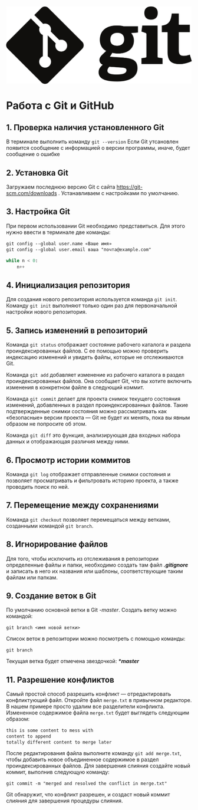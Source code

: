 ![Logo](git.png)
# Работа с Git и GitHub

## 1. Проверка наличия установленного Git
В терминале выполнить команду `git --version`
Если Git утсановлен появится сообщение с информацией о версии программы, иначе, будет сообщение о ошибке

## 2. Установка Git
Загружаем последнюю версию Git с сайта https://git-scm.com/downloads .
Устанавливаем с настройками по умолчанию.

## 3. Настройка Git
При первом использовании Git необходимо представиться. Для этого нужно ввести в терминале две команды: 
```
git config --global user.name «Ваше имя»
git config --global user.email ваша "почта@example.com"
```

```Python
while n < 0:
    n++
```

## 4. Инициализация репозитория
Для создания нового репозитория используется команда ```git init```. Команду ``` git init ``` выполняют только один раз для первоначальной настройки нового репозитория.

## 5. Запись изменений в репозиторий
Команда ```git status``` отображает состояние рабочего каталога и раздела проиндексированных файлов. С ее помощью можно проверить индексацию изменений и увидеть файлы, которые не отслеживаются Git.

Команда ```git add``` добавляет изменение из рабочего каталога в раздел проиндексированных файлов. Она сообщает Git, что вы хотите включить изменения в конкретном файле в следующий коммит.

Команда ```git commit``` делает для проекта снимок текущего состояния изменений, добавленных в раздел проиндексированных файлов. Такие подтвержденные снимки состояния можно рассматривать как «безопасные» версии проекта — Git не будет их менять, пока вы явным образом не попросите об этом. 

Команда ```git diff``` это функция, анализирующая два входных набора данных и отображающая различия между ними.

## 6. Просмотр истории коммитов
Команда ```git log``` отображает отправленные снимки состояния и позволяет просматривать и фильтровать историю проекта, а также проводить поиск по ней.

## 7. Перемещение между сохранениями
Команда ```git checkout``` позволяет перемещаться между ветками, созданными командой ```git branch```.

## 8. Игнорирование файлов
Для того, чтобы исключить из отслеживания в репозитории определенные файлы и папки, необходимо создать там файл ***.gitignore*** и записать в него их названия или шаблоны, соответствующие таким файлам или папкам.

## 9. Создание веток в Git
По умолчанию основной ветки в Git -*master*.
Создать ветку можно командой:
```
git branch <имя новой ветки>

```

Список веток в репозитории можно посмотреть с помощью команды:

```
git branch

```
Текущая ветка будет отмечена звездочкой: ***\*master***


## 11. Разрешение конфликтов
Самый простой способ разрешить конфликт — отредактировать конфликтующий файл. Откройте файл ```merge.txt``` в привычном редакторе. В нашем примере просто удалим все разделители конфликта. Измененное содержимое файла ```merge.txt``` будет выглядеть следующим образом: 
```
this is some content to mess with
content to append
totally different content to merge later
```
После редактирования файла выполните команду ```git add merge.txt```, чтобы добавить новое объединенное содержимое в раздел проиндексированных файлов. Для завершения слияния создайте новый коммит, выполнив следующую команду:
```
git commit -m "merged and resolved the conflict in merge.txt"
```
Git обнаружит, что конфликт разрешен, и создаст новый коммит слияния для завершения процедуры слияния.
